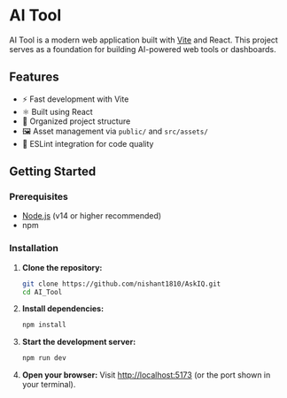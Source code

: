# AI Tool

AI Tool is a modern web application built with [Vite](https://vitejs.dev/) and React. This project serves as a foundation for building AI-powered web tools or dashboards.

## Features

- ⚡ Fast development with Vite
- ⚛️ Built using React
- 📁 Organized project structure
- 🖼️ Asset management via `public/` and `src/assets/`
- 📝 ESLint integration for code quality



## Getting Started

### Prerequisites

- [Node.js](https://nodejs.org/) (v14 or higher recommended)
- npm 

### Installation

1. **Clone the repository:**
    ```sh
    git clone https://github.com/nishant1810/AskIQ.git
    cd AI_Tool
    ```

2. **Install dependencies:**
    ```sh
    npm install
    
    ```

3. **Start the development server:**
    ```sh
    npm run dev
    
    ```

4. **Open your browser:**
    Visit [http://localhost:5173](http://localhost:5173) (or the port shown in your terminal).


